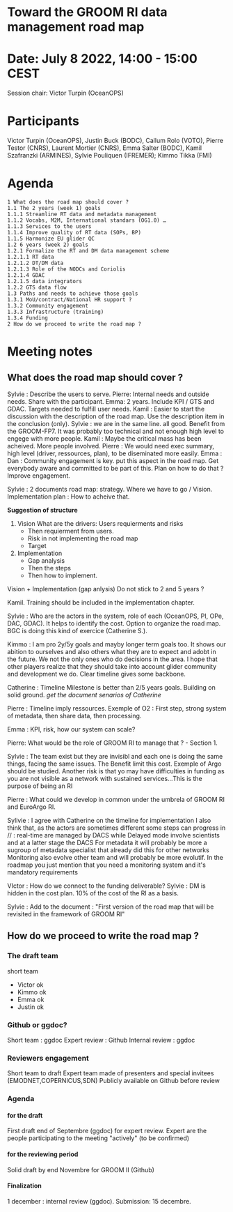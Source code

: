 # Toward the GROOM RI data management road map


# Date: July 8 2022, 14:00 - 15:00 CEST

Session chair: Victor Turpin (OceanOPS)

# Participants
Victor Turpin (OceanOPS), Justin Buck (BODC), Callum Rolo (VOTO), Pierre Testor (CNRS), Laurent Mortier (CNRS), Emma Salter (BODC), Kamil Szafranzki (ARMINES), Sylvie Pouliquen (IFREMER); Kimmo Tikka (FMI)

# Agenda
    1 What does the road map should cover ?
    1.1 The 2 years (week 1) goals
    1.1.1 Streamline RT data and metadata management
    1.1.2 Vocabs, M2M, International standars (OG1.0) …
    1.1.3 Services to the users
    1.1.4 Improve quality of RT data (SOPs, BP)
    1.1.5 Harmonize EU glider QC 
    1.2 6 years (week 2) goals
    1.2.1 Formalize the RT and DM data management scheme 
    1.2.1.1 RT data
    1.2.1.2 DT/DM data
    1.2.1.3 Role of the NODCs and Coriolis
    1.2.1.4 GDAC
    1.2.1.5 data integrators
    1.2.2 GTS data flow
    1.3 Paths and needs to achieve those goals
    1.3.1 MoU/contract/National HR support ?
    1.3.2 Community engagement
    1.3.3 Infrastructure (training)
    1.3.4 Funding
    2 How do we proceed to write the road map ?

# Meeting notes
## What does the road map should cover ?
Sylvie : Describe the users to serve.
Pierre: Internal needs and outside needs. Share with the participant.
Emma: 2 years. Include KPI / GTS and GDAC. 
Targets needed to fulfill user needs.
Kamil : Easier to start the discussion with the description of the road map. Use the description item in the conclusion (only).
Sylvie : we are in the same line. all good. Benefit from the GROOM-FP7. It was probably too technical and not enough high level to engege with more people.
Kamil : Maybe the critical mass has been acheived. More people involved.
Pierre : We would need exec summary, high level (driver, ressources, plan), to be diseminated more easily.
Emma : 
Dan : Community engagement is key. put this aspect in the road map. Get everybody aware and committed to be part of this. Plan on how to do that ? Improve engagement.

Sylvie : 2 documents road map: strategy. Where we have to go / Vision. Implementation plan : How to acheive that.

**Suggestion of structure**
1) Vision What are the drivers: Users requierments and risks
    + Then requierment from users.
    + Risk in not implementing the road map
    + Target
2) Implementation
    + Gap analysis
    + Then the steps
    + Then how to implement.

Vision +  Implementation (gap anlysis)
Do not stick to 2 and 5 years ?

Kamil. Training should be included in the implementation chapter.

Sylvie : Who are the actors in the system, role of each (OceanOPS, PI, OPe, DAC, GDAC). It helps to identify the cost. Option to organize the road map. 
BGC is doing this kind of exercice (Catherine S.). 

Kimmo : I am pro 2y/5y goals and mayby longer term goals too. It shows our abition to ourselves and also others what they are to expect and adobt in the future. We not the only ones who do decisions in the area. I hope that other players realize that they should take into account glider community and development we do. Clear timeline gives some backbone.

Catherine : Timeline Milestone is better than 2/5 years goals. Building on solid ground.
*get the document senarios of Catherine*

Pierre : Timeline imply ressources. Exemple of O2 : First step, strong system of metadata, then share data, then processing.

Emma : KPI, risk, how our system can scale?

Pierre: What would be the role of GROOM RI to manage that ? - Section 1. 

Sylvie : The team exist but they are invisibl and each one is doing the same things, facing the same issues. The Benefit limit this cost. Exemple of Argo should be studied.
Another risk is that yo may have difficulties in funding as you are not visible as a network with sustained services...This is the purpose of being an RI

Pierre : What could we develop in common under the umbrela of GROOM RI and EuroArgo RI.

Sylivie : I agree with Catherine on the timeline for implementation 
 I also think that, as the actors are sometimes  different some steps can progress in // : real-time are managed by DACS while Delayed mode involve scientists and at a latter stage the DACS
For metadata it will probably be more a sugroup of metadata specialist that already did this for other networks
Monitoring also evolve other team and will probably be more evolutif. In the roadmap you just mention that you need a monitoring system and it's mandatory requirements

VIctor : How do we connect to the funding deliverable?
Sylvie : DM is hidden in the cost plan. 10% of the cost of the RI as a basis. 


Sylvie : Add to the document : "First version of the road map that will be revisited in the framework of GROOM RI"

## How do we proceed to write the road map ?
### The draft team
short team
- Victor ok
- Kimmo ok 
- Emma ok 
- Justin ok 
### Github or ggdoc?
 Short team : ggdoc
 Expert review : Github
 Internal review : ggdoc
### Reviewers engagement
Short team to draft
Expert team made of presenters and special invitees (EMODNET,COPERNICUS,SDN)
Publicly available on Github before review
### Agenda
#### for the draft
First draft end of Septembre (ggdoc) for expert review.
Expert are the people participating to the meeting "actively" (to be confirmed)
#### for the reviewing period
Solid draft by end Novembre for GROOM II (Github) 
#### Finalization
1 december : internal review (ggdoc).
Submission: 15 decembre.
